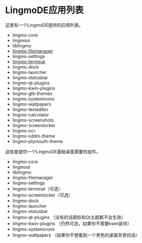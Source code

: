 # LingmoDE应用列表
这里有一个LingmoDE提供的应用列表。
- lingmo-core
- lingmoui
- liblingmo
- [lingmo-filemanager](lingmo-filemanager)
- lingmo-settings
- [lingmo-terminal](lingmo-terminal)
- lingmo-dock
- lingmo-launcher
- lingmo-statusbar
- lingmo-qt-plugins
- lingmo-kwin-plugins
- lingmo-gtk-themes
- lingmo-systemicons
- lingmo-wallpapers
- lingmo-texteditor
- lingmo-calculator
- lingmo-screenshots
- lingmo-screenlocker
- lingmo-ocr
- lingmo-sddm-theme
- lingmo-plymouth-theme

这些是提供一个LingmoDE基础桌面需要的组件。
- lingmo-core
- lingmoui
- liblingmo
- lingmo-filemanager
- lingmo-settings
- lingmo-terminal（可选）
- lingmo-screenlocker（可选）
- lingmo-dock
- lingmo-launcher
- lingmo-statusbar
- lingmo-qt-plugins （没有的话图标和Qt主题都不会生效）
- lingmo-kwin-plugins （仍然可选，如果你不需要kwin装饰）
- lingmo-systemicons
- lingmo-wallpapers （如果你不想看到一个黑色的桌面背景的话）